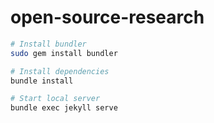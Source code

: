 # open-source-research

```bash
# Install bundler
sudo gem install bundler

# Install dependencies
bundle install

# Start local server
bundle exec jekyll serve
```
